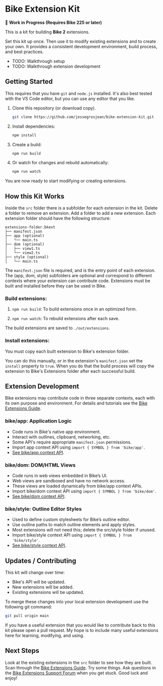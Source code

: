 # Bike Extension Kit

🚧 **Work in Progress (Requires Bike 225 or later)**

This is a kit for building **Bike 2** extensions.

Set this kit up once. Then use it to modify existing extensions and to create
your own. It provides a consistent development environment, build process, and
best practices.

- TODO: Walkthrough setup
- TODO: Walkthrough extension development

## Getting Started

This requires that you have `git` and `node.js` installed. It's also best tested
with the VS Code editor, but you can use any editor that you like.

1. Clone this repository (or download copy).

   ```sh
   git clone https://github.com/jessegrosjean/bike-extension-kit.git
   ```

2. Install dependencies:

   ```sh
   npm install
   ```

3. Create a build:

   ```sh
   npm run build
   ```

4. Or watch for changes and rebuild automatically:
   ```sh
   npm run watch
   ```

You are now ready to start modifying or creating extensions.

## How this Kit Works

Inside the `src` folder there is a subfolder for each extension in the kit.
Delete a folder to remove an extension. Add a folder to add a new extension.
Each extension folder should have the following structure:

```
extensions-folder.bkext
├── manifest.json
├── app (optional)
│   └── main.ts
├── dom (optional)
│   ├── view1.ts
│   └── view2.ts
├── style (optional)
│   └── main.ts
```

The `manifest.json` file is required, and is the entry point of each extension.
The (app, dom, style) subfolders are optional and correspond to different
contexts where your extension can contribute code. Extensions must be built and
installed before they can be used in Bike.

### Build extensions:

1. `npm run build`: To build extensions once in an optimized form.

2. `npm run watch`: To rebuild extensions after each save.

The build extensions are saved to `./out/extensions`.

### Install extensions:

You must copy each built extension to Bike's extension folder.

You can do this manually, or in the extension's `manifest.json` set the
`install` property to `true`. When you do that the build process will copy the
extension to Bike's Extensions folder after each successful build.

## Extension Development

Bike extensions may contribute code in three separate contexts, each with its
own purpose and environment. For details and tutorials see the [Bike Extensions
Guide](https://bikeguide.hogbaysoftware.com/bike-2-preview/customizing-bike/creating-extensions).

### bike/app: Application Logic

- Code runs in Bike's native app environment.
- Interact with outlines, clipboard, networking, etc.
- Some API's require appropriate `manifest.json` permissions.
- Import app context API using `import { SYMBOL } from 'bike/app'`.
- [See bike/app context API](https://github.com/jessegrosjean/bike-extension-kit/tree/main/api/app).

### bike/dom: DOM/HTML Views

- Code runs in web views embedded in Bike’s UI.
- Web views are sandboxed and have no network access.
- These views are loaded dynamically from bike/app context APIs.
- Import bike/dom context API using `import { SYMBOL } from 'bike/dom'`.
- [See bike/dom context API](https://github.com/jessegrosjean/bike-extension-kit/tree/main/api/dom).

### bike/style: Outline Editor Styles

- Used to define custom stylesheets for Bike’s outline editor.
- Use outline paths to match outline elements and apply styles.
- Most extensions will not need this; delete the src/style folder if unused.
- Import bike/style context API using `import { SYMBOL } from 'bike/style'`.
- [See bike/style context API](https://github.com/jessegrosjean/bike-extension-kit/tree/main/api/style).

## Updates / Contributing

This kit will change over time:

- Bike's API will be updated.
- New extensions will be added.
- Existing extensions will be updated.

To merge these changes into your local extension development use the following
git command:

```sh
git pull origin main
```

If you have a useful extension that you would like to contribute back to this
kit please open a pull request. My hope is to include many useful extensions
here for learning, modifying, and using.

## Next Steps

Look at the existing extensions in the `src` folder to see how they are built.
Scan through the [Bike Extensions
Guide](https://bikeguide.hogbaysoftware.com/bike-2-preview/customizing-bike/creating-extensions).
Try some things. Ask questions in the [Bike Extensions Support
Forum](https://support.hogbaysoftware.com/c/bike/22) when you get stuck. Good
luck and enjoy!
